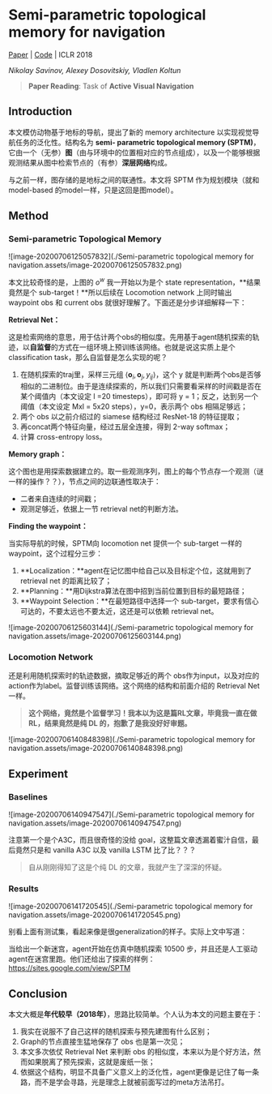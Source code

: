 # Semi-parametric topological memory for navigation

[Paper](https://arxiv.org/abs/1803.00653) | [Code](https://github.com/nsavinov/SPTM) | ICLR 2018

*Nikolay Savinov, Alexey Dosovitskiy, Vladlen Koltun*

> **Paper Reading**: Task of **Active Visual Navigation**

## Introduction

本文模仿动物基于地标的导航，提出了新的 memory architecture 以实现视觉导航任务的泛化性。结构名为 **semi- parametric topological memory (SPTM)**，它由一个（无参）**图**（由与环境中的位置相对应的节点组成），以及一个能够根据观测结果从图中检索节点的（有参）**深层网络**构成。

与之前一样，图存储的是地标之间的联通性。本文将 SPTM 作为规划模块（就和model-based 的model一样，只是这回是图model）。



## Method

### Semi-parametric Topological Memory

![image-20200706125057832](./Semi-parametric topological memory for navigation.assets/image-20200706125057832.png)

本文比较奇怪的是，上图的 $o^w$ 我一开始以为是个 state representation，**结果竟然是个 sub-target！**所以后续在 Locomotion network 上同时输出 waypoint obs 和 current obs 就很好理解了。下面还是分步详细解释一下：

**Retrieval Net：**

这是检索网络的意思，用于估计两个obs的相似度。先用基于agent随机探索的轨迹，以**自监督**的方式在一组环境上预训练该网络。也就是说这实质上是个classification task，那么自监督是怎么实现的呢？

1. 在随机探索的traj里，采样三元组 $\left\langle\mathbf{o}_{i}, \mathbf{o}_{j}, y_{i j}\right\rangle$，这个 y 就是判断两个obs是否够相似的二进制位。由于是连续探索的，所以我们只需要看采样的时间戳是否在某个阈值内（本文设定 l =20 timesteps），即可将 y = 1；反之，达到另一个阈值（本文设定 Mxl = 5x20 steps），y=0，表示两个 obs 相隔足够远；
2. 两个 obs 以之前介绍过的 siamese 结构经过 ResNet-18 的特征提取；
3. 再concat两个特征向量，经过五层全连接，得到 2-way softmax；
4. 计算 cross-entropy loss。

**Memory graph：**

这个图也是用探索数据建立的。取一些观测序列，图上的每个节点存一个观测（谜一样的操作？？），节点之间的边联通性取决于：

- 二者来自连续的时间戳；
- 观测足够近，依据上一节 retrieval net的判断方法。

**Finding the waypoint：**

当实际导航的时候，SPTM向 locomotion net 提供一个 sub-target 一样的 waypoint，这个过程分三步：

1. **Localization：**agent在记忆图中给自己以及目标定个位，这就用到了 retrieval net 的距离比较了；
2. **Planning：**用Dijkstra算法在图中招到当前位置到目标的最短路径；
3. **Waypoint Selection：**在最短路径中选择一个 sub-target，要求有信心可达的，不要太远也不要太近，这还是可以依赖 retrieval net。



![image-20200706125603144](./Semi-parametric topological memory for navigation.assets/image-20200706125603144.png)

### Locomotion Network

还是利用随机探索时的轨迹数据，摘取足够近的两个 obs作为input，以及对应的action作为label。监督训练该网络。这个网络的结构和前面介绍的 Retrieval Net一样。

> **这个网络，竟然是个监督学习！我本以为这是篇RL文章，毕竟我一直在做RL，结果竟然是纯 DL 的，抱歉了是我没好好审题。**

![image-20200706140848398](./Semi-parametric topological memory for navigation.assets/image-20200706140848398.png)

## Experiment

### Baselines

![image-20200706140947547](./Semi-parametric topological memory for navigation.assets/image-20200706140947547.png)

注意第一个是个A3C，而且很奇怪的没给 goal，这整篇文章透漏着蜜汁自信，最后竟然只是和 vanilla A3C 以及 vanilla LSTM 比了比？？？

> 自从刚刚得知了这是个纯 DL 的文章，我就产生了深深的怀疑。

### Results

![image-20200706141720545](./Semi-parametric topological memory for navigation.assets/image-20200706141720545.png)

别看上面有测试集，看起来像是很generalization的样子。实际上文中写道：

当给出一个新迷宫，agent开始在仿真中随机探索 10500 步，并且还是人工驱动agent在迷宫里跑。他们还给出了探索的样例：https://sites.google.com/view/SPTM

## Conclusion

本文大概是**年代较早（2018年）**，思路比较简单。个人认为本文的问题主要在于：

1. 我实在说服不了自己这样的随机探索与预先建图有什么区别；
2. Graph的节点直接生猛地保存了 obs 也是第一次见；
3. 本文多次依仗 Retrieval Net 来判断 obs 的相似度，本来以为是个好方法，然而如果脱离了预先探索，这就是废纸一张；
4. 依据这个结构，明显不具备广义意义上的泛化性，agent更像是记住了每一条路，而不是学会寻路，光是理念上就被前面写过的meta方法吊打。

